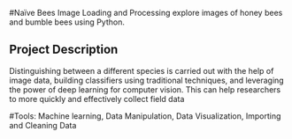 #Naïve Bees Image Loading and Processing
explore  images of honey bees and bumble bees using Python.

## Project Description
Distinguishing between a different species is carried out with the help of image data, building classifiers using traditional techniques, and leveraging the power of deep learning for computer vision. This can help researchers to more quickly and effectively collect field data


#Tools: 
Machine learning, Data Manipulation, Data Visualization, Importing and Cleaning Data